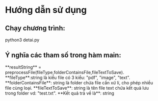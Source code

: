 # Hướng dẫn sử dụng
## Chạy chương trình:
<p>python3 detai.py</p>
<h2> Ý nghĩa các tham số trong hàm main:</h2>
**resultString** = preprocessFile(fileType,folderContainsFile,fileTextToSave).
**fileType**:string là kiểu file có 3 kiểu: "pdf", "image", "text".
**folderContainsFile**: string là folder chứa file cần xử lí, cho phép nhiều file cùng loại.
**fileTextToSave**: string là tên file text chứa kết quả lưu trong folder vd: "test.txt".
**Kết quả trả về là**: string

